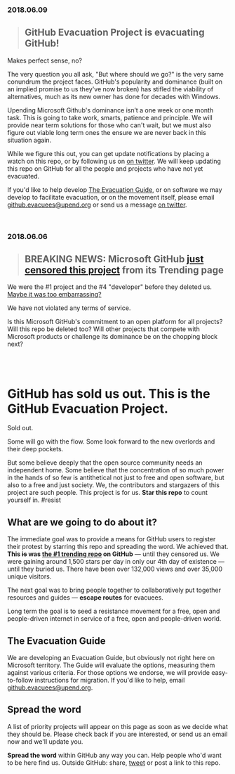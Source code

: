 ### 2018.06.09 

> ## GitHub Evacuation Project is evacuating GitHub! 

Makes perfect sense, no?

The very question you all ask, "But where should we go?" is the very same conundrum the project faces. GitHub's popularity and dominance (built on an implied promise to us they've now broken) has stifled the viability of alternatives, much as its new owner has done for decades with Windows.

Upending Microsoft Github's dominance isn’t a one week or one month task. This is going to take work, smarts, patience and principle. We will provide near term solutions for those who can't wait, but we must also figure out viable long term ones the ensure we are never back in this situation again. 

While we figure this out, you can get update notifications by placing a watch on this repo, or by following us on [on twitter](https://twitter.com/upend_org). We will keep updating this repo on GitHub for all the people and projects who have not yet evacuated.

If you'd like to help develop [The Evacuation Guide](#the-evacuation-guide), or on software we may develop to facilitate evacuation, or on the movement itself, please email github.evacuees@upend.org or send us a message [on twitter](https://twitter.com/upund_org).



</br>

### 2018.06.06

> ## BREAKING NEWS: Microsoft GitHub [just censored this project](https://twitter.com/UpEnd_org/status/1004292351643275264) from its Trending page

We were the #1 project and the #4 "developer" before they deleted us. [Maybe it was too embarrassing?](https://twitter.com/UpEnd_org/status/1004308027078578176)

We have not violated any terms of service.

Is this Microsoft GitHub's commitment to an open platform for all projects? Will this repo be deleted too? Will other projects that compete with Microsoft products or challenge its dominance be on the chopping block next?



</br></br>

# GitHub has sold us out. This is the GitHub Evacuation Project.

Sold out.

Some will go with the flow. Some look forward to the new overlords and their deep pockets.

But some believe deeply that the open source community needs an independent home. Some believe that the concentration of so much power in the hands of so few is antithetical not just to free and open software, but also to a free and just society. We, the contributors and stargazers of this project are such people. This project is for us. **Star this repo** to count yourself in. #resist



## What are we going to do about it?

The immediate goal was to provide a means for GitHub users to register their protest by starring this repo and spreading the word. We achieved that. **This ~~is~~ was [the #1 trending repo](https://github.com/trending) on GitHub** — until they censored us. We were gaining around 1,500 stars per day in only our 4th day of existence — until they buried us.  There have been over 132,000 views and over 35,000 unique visitors.

The next goal was to bring people together to collaboratively put together resources and guides — **escape routes** for evacuees.

Long term the goal is to seed a resistance movement for a free, open and people-driven internet in service of a free, open and people-driven world.



## The Evacuation Guide

We are developing an Evacuation Guide, but obviously not right here on Microsoft territory. The Guide will evaluate the options, measuring them against various criteria. For those options we endorse, we will provide easy-to-follow instructions for migration. If you'd like to help, email github.evacuees@upend.org.



## Spread the word

A list of priority projects will appear on this page as soon as we decide what they should be. Please check back if you are interested, or send us an email now and we'll update you.

**Spread the word** within GitHub any way you can. Help people who'd want to be here find us. Outside GitHub: share, [tweet](https://twitter.com/intent/tweet?url=https%3A%2F%2Fgithub.com%2Fupend%2FIF_MS_BUYS_GITHUB_IMMA_OUT&text=Microsoft%20is%20trying%20to%20buy%20GitHub.%20Tell%20GitHub%20to%20%23resist.%20%23NeverMicrosoft.%20@upend%20the%20web%20oligarchy.) or post a link to this repo.



